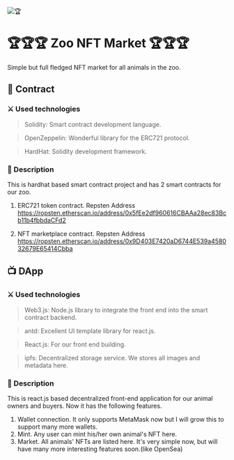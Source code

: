 ![🏆](https://github.com/dany-armstrong/zoo-nft-market/blob/main/screenshot.jpg?raw=true)

# 🏆🏆🏆 Zoo NFT Market 🏆🏆🏆
Simple but full fledged NFT market for all animals in the zoo.

## 📜 Contract
### ⚔️ Used technologies
> Solidity: Smart contract development language.

> OpenZeppelin: Wonderful library for the ERC721 protocol.

> HardHat: Solidity development framework.

### 📝 Description
This is hardhat based smart contract project and has 2 smart contracts for our zoo.

1. ERC721 token contract.
Repsten Address
https://ropsten.etherscan.io/address/0x5fEe2df960616CBAAa28ec83Bcb11b4fbbdaCFd2

2. NFT marketplace contract.
Repsten Address
https://ropsten.etherscan.io/address/0x9D403E7420aD6744E539a458032679E65414Cbba

## 📺 DApp
### ⚔️ Used technologies
> Web3.js: Node.js library to integrate the front end into the smart contract backend.

> antd: Excellent UI template library for react.js.

> React.js: For our front end building.

> ipfs: Decentralized storage service. We stores all images and metadata here.

### 📝 Description
This is react.js based decentralized front-end application for our animal owners and buyers.
Now it has the following features.
1. Wallet connection. 
It only supports MetaMask now but I will grow this to support many more wallets.
2. Mint.
Any user can mint his/her own animal's NFT here.
3. Market.
All animals' NFTs are listed here.
It's very simple now, but will have many more interesting features soon.(like OpenSea)
